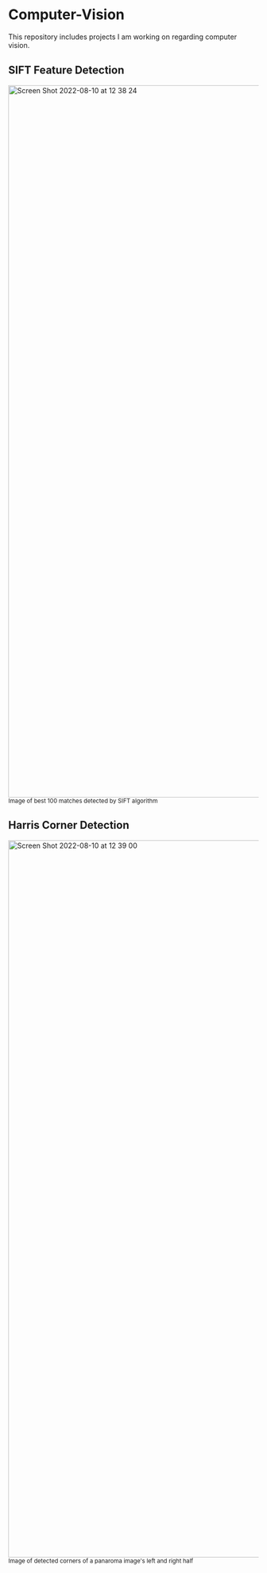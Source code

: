 # Computer-Vision
This repository includes projects I am working on regarding computer vision.

## SIFT Feature Detection
<img width="1430" alt="Screen Shot 2022-08-10 at 12 38 24" src="https://user-images.githubusercontent.com/29065812/183869698-e7b6f5ce-b899-4e70-ade1-43783214c258.png">
  <sub>Image of best 100 matches detected by SIFT algorithm</sub>

## Harris Corner Detection
<img width="1440" alt="Screen Shot 2022-08-10 at 12 39 00" src="https://user-images.githubusercontent.com/29065812/183869728-88164377-657c-4186-80e1-2f69624708ef.png">
  <sub>Image of detected corners of a panaroma image's left and right half</sub>
